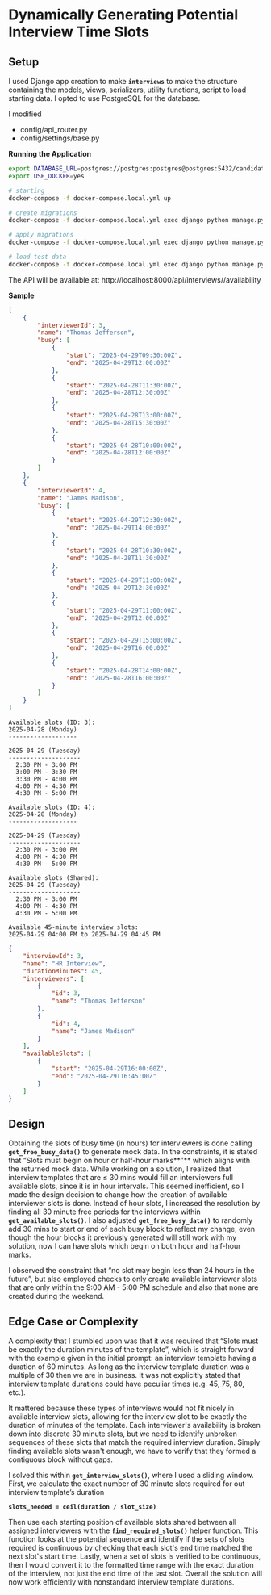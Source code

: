 # Dynamically Generating Potential Interview Time Slots

## Setup

I used Django app creation to make **`interviews`** to make the structure containing the models, views, serializers, utility functions, script to load starting data. I opted to use PostgreSQL for the database.

I modified

- config/api_router.py
- config/settings/base.py

**Running the Application**

```bash
export DATABASE_URL=postgres://postgres:postgres@postgres:5432/candidate_fyi_takehome_project
export USE_DOCKER=yes

# starting
docker-compose -f docker-compose.local.yml up

# create migrations
docker-compose -f docker-compose.local.yml exec django python manage.py makemigrations interviews

# apply migrations
docker-compose -f docker-compose.local.yml exec django python manage.py migrate

# load test data
docker-compose -f docker-compose.local.yml exec django python manage.py load_interviewers
```

The API will be available at: http://localhost:8000/api/interviews/<id>/availability

**Sample**

```json
[
    {
        "interviewerId": 3,
        "name": "Thomas Jefferson",
        "busy": [
            {
                "start": "2025-04-29T09:30:00Z",
                "end": "2025-04-29T12:00:00Z"
            },
            {
                "start": "2025-04-28T11:30:00Z",
                "end": "2025-04-28T12:30:00Z"
            },
            {
                "start": "2025-04-28T13:00:00Z",
                "end": "2025-04-28T15:30:00Z"
            },
            {
                "start": "2025-04-28T10:00:00Z",
                "end": "2025-04-28T12:00:00Z"
            }
        ]
    },
    {
        "interviewerId": 4,
        "name": "James Madison",
        "busy": [
            {
                "start": "2025-04-29T12:30:00Z",
                "end": "2025-04-29T14:00:00Z"
            },
            {
                "start": "2025-04-28T10:30:00Z",
                "end": "2025-04-28T11:30:00Z"
            },
            {
                "start": "2025-04-29T11:00:00Z",
                "end": "2025-04-29T12:30:00Z"
            },
            {
                "start": "2025-04-29T11:00:00Z",
                "end": "2025-04-29T12:00:00Z"
            },
            {
                "start": "2025-04-29T15:00:00Z",
                "end": "2025-04-29T16:00:00Z"
            },
            {
                "start": "2025-04-28T14:00:00Z",
                "end": "2025-04-28T16:00:00Z"
            }
        ]
    }
]
```

```
Available slots (ID: 3):
2025-04-28 (Monday)
-------------------

2025-04-29 (Tuesday)
--------------------
  2:30 PM - 3:00 PM
  3:00 PM - 3:30 PM
  3:30 PM - 4:00 PM
  4:00 PM - 4:30 PM
  4:30 PM - 5:00 PM

Available slots (ID: 4):
2025-04-28 (Monday)
-------------------

2025-04-29 (Tuesday)
--------------------
  2:30 PM - 3:00 PM
  4:00 PM - 4:30 PM
  4:30 PM - 5:00 PM

Available slots (Shared):
2025-04-29 (Tuesday)
--------------------
  2:30 PM - 3:00 PM
  4:00 PM - 4:30 PM
  4:30 PM - 5:00 PM

Available 45-minute interview slots:
2025-04-29 04:00 PM to 2025-04-29 04:45 PM
```

```json
{
    "interviewId": 3,
    "name": "HR Interview",
    "durationMinutes": 45,
    "interviewers": [
        {
            "id": 3,
            "name": "Thomas Jefferson"
        },
        {
            "id": 4,
            "name": "James Madison"
        }
    ],
    "availableSlots": [
        {
            "start": "2025-04-29T16:00:00Z",
            "end": "2025-04-29T16:45:00Z"
        }
    ]
}
```

## Design

Obtaining the slots of busy time (in hours) for interviewers is done calling **`get_free_busy_data()`** to generate mock data. In the constraints, it is stated that “Slots must begin on hour or half-hour marks**”** which aligns with the returned mock data. While working on a solution, I realized that interview templates that are ≤ 30 mins would fill an interviewers full available slots, since it is in hour intervals. This seemed inefficient, so I made the design decision to change how the creation of available interviewer slots is done. Instead of hour slots, I increased the resolution by finding all 30 minute free periods for the interviews within **`get_available_slots()`.** I also adjusted **`get_free_busy_data()`** to randomly add 30 mins to start or end of each busy block to reflect my change, even though the hour blocks it previously generated will still work with my solution, now I can have slots which begin on both hour and half-hour marks. 

I observed the constraint that “no slot may begin less than 24 hours in the future”, but also employed checks to only create available interviewer slots that are only within the 9:00 AM - 5:00 PM schedule and also that none are created during the weekend. 

## Edge Case or Complexity

A complexity that I stumbled upon was that it was required that “Slots must be exactly the duration minutes of the template”, which is straight forward with the example given in the initial prompt: an interview template having a duration of 60 minutes. As long as the interview template duration was a multiple of 30 then we are in business. It was not explicitly stated that interview template durations could have peculiar times (e.g. 45, 75, 80, etc.). 

It mattered because these types of interviews would not fit nicely in available interview slots, allowing for the interview slot to be exactly the duration of minutes of the template. Each interviewer's availability is broken down into discrete 30 minute slots, but we need to identify unbroken sequences of these slots that match the required interview duration. Simply finding available slots wasn't enough, we have to verify that they formed a contiguous block without gaps.

I solved this within **`get_interview_slots()`**, where I used a sliding window. First, we calculate the exact number of 30 minute slots required for out interview template’s duration 

**`slots_needed = ceil(duration / slot_size)`**

Then use each starting position of available slots shared between all assigned interviewers with the **`find_required_slots()`**  helper function. This function looks at the potential sequence and identify if the sets of slots required is continuous by checking that each slot's end time matched the next slot's start time. Lastly, when a set of slots is verified to be continuous, then I would convert it to the formatted time range with the exact duration of the interview, not just the end time of the last slot. Overall the solution will now work efficiently with nonstandard interview template durations.